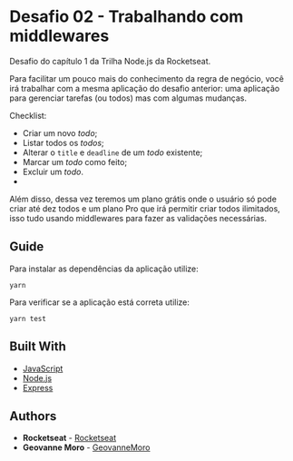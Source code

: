 
# Desafio 02 -  Trabalhando com middlewares

Desafio do capítulo 1 da Trilha Node.js da Rocketseat.

Para facilitar um pouco mais do conhecimento da regra de negócio, você irá trabalhar com a mesma aplicação do desafio anterior: uma aplicação para gerenciar tarefas (ou todos) mas com algumas mudanças.

Checklist:
-   Criar um novo _todo_;
-   Listar todos os _todos_;
-   Alterar o `title` e `deadline` de um _todo_ existente;
-   Marcar um _todo_ como feito;
-   Excluir um _todo_.
- 
Além disso, dessa vez teremos um plano grátis onde o usuário só pode criar até dez todos e um plano Pro que irá permitir criar todos ilimitados, isso tudo usando middlewares para fazer as validações necessárias.


## Guide
Para instalar as dependências da aplicação utilize: 
```
yarn
```
Para verificar se a aplicação está correta utilize: 
```
yarn test
```


## Built With

* [JavaScript](https://developer.mozilla.org/pt-BR/docs/Web/JavaScript) 
* [Node.js](https://nodejs.org/) 
* [Express](https://expressjs.com/) 




## Authors

* **Rocketseat** - [Rocketseat](https://github.com/Rocketseat)
* **Geovanne Moro** - [GeovanneMoro](https://github.com/GeovanneMoro)
